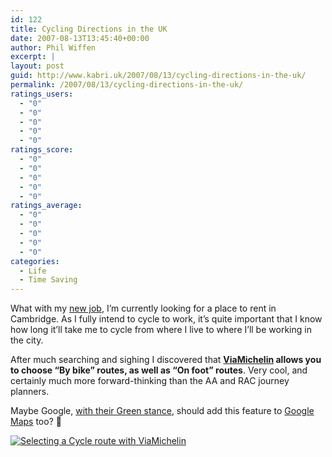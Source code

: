 ```yaml
---
id: 122
title: Cycling Directions in the UK
date: 2007-08-13T13:45:40+00:00
author: Phil Wiffen
excerpt: |
layout: post
guid: http://www.kabri.uk/2007/08/13/cycling-directions-in-the-uk/
permalink: /2007/08/13/cycling-directions-in-the-uk/
ratings_users:
  - "0"
  - "0"
  - "0"
  - "0"
  - "0"
ratings_score:
  - "0"
  - "0"
  - "0"
  - "0"
  - "0"
ratings_average:
  - "0"
  - "0"
  - "0"
  - "0"
  - "0"
categories:
  - Life
  - Time Saving
---
```

What with my [new job](http://www.displaylink.com/), I&#8217;m currently looking for a place to rent in Cambridge. As I fully intend to cycle to work, it&#8217;s quite important that I know how long it&#8217;ll take me to cycle from where I live to where I&#8217;ll be working in the city. 

After much searching and sighing I discovered that **[ViaMichelin](http://www.viamichelin.com/viamichelin/int/dyn/controller/Driving_directions) allows you to choose &#8220;By bike&#8221; routes, as well as &#8220;On foot&#8221; routes**. Very cool, and certainly much more forward-thinking than the AA and RAC journey planners.

Maybe Google, [with their Green stance](http://www.techcrunch.com/2007/05/14/who-cares-the-most-about-the-environment/), should add this feature to [Google Maps](http://maps.google.co.uk/) too? 🙂

[![Selecting a Cycle route with ViaMichelin](http://www.kabri.uk/wp-content/uploads/2007/08/selecting-cycle-route-with-viamichelin.thumbnail.png)](http://www.kabri.uk/wp-content/uploads/2007/08/selecting-cycle-route-with-viamichelin.png "Selecting a Cycle route with ViaMichelin")